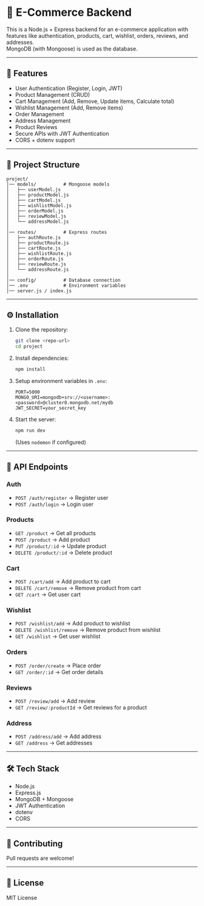 # 🛒 E-Commerce Backend

This is a Node.js + Express backend for an e-commerce application with features like authentication, products, cart, wishlist, orders, reviews, and addresses.  
MongoDB (with Mongoose) is used as the database.

---

## 🚀 Features
- User Authentication (Register, Login, JWT)
- Product Management (CRUD)
- Cart Management (Add, Remove, Update items, Calculate total)
- Wishlist Management (Add, Remove items)
- Order Management
- Address Management
- Product Reviews
- Secure APIs with JWT Authentication
- CORS + dotenv support

---

## 📂 Project Structure

```
project/
│── models/          # Mongoose models
│   ├── userModel.js
│   ├── productModel.js
│   ├── cartModel.js
│   ├── wishlistModel.js
│   ├── orderModel.js
│   ├── reviewModel.js
│   └── addressModel.js
│
│── routes/          # Express routes
│   ├── authRoute.js
│   ├── productRoute.js
│   ├── cartRoute.js
│   ├── wishlistRoute.js
│   ├── orderRoute.js
│   ├── reviewRoute.js
│   └── addressRoute.js
│
│── config/          # Database connection
│── .env             # Environment variables
│── server.js / index.js
```

---

## ⚙️ Installation

1. Clone the repository:
   ```sh
   git clone <repo-url>
   cd project
   ```

2. Install dependencies:
   ```sh
   npm install
   ```

3. Setup environment variables in `.env`:
   ```env
   PORT=5000
   MONGO_URI=mongodb+srv://<username>:<password>@cluster0.mongodb.net/mydb
   JWT_SECRET=your_secret_key
   ```

4. Start the server:
   ```sh
   npm run dev
   ```
   (Uses `nodemon` if configured)

---

## 📌 API Endpoints

### Auth
- `POST /auth/register` → Register user
- `POST /auth/login` → Login user

### Products
- `GET /product` → Get all products
- `POST /product` → Add product
- `PUT /product/:id` → Update product
- `DELETE /product/:id` → Delete product

### Cart
- `POST /cart/add` → Add product to cart
- `DELETE /cart/remove` → Remove product from cart
- `GET /cart` → Get user cart

### Wishlist
- `POST /wishlist/add` → Add product to wishlist
- `DELETE /wishlist/remove` → Remove product from wishlist
- `GET /wishlist` → Get user wishlist

### Orders
- `POST /order/create` → Place order
- `GET /order/:id` → Get order details

### Reviews
- `POST /review/add` → Add review
- `GET /review/:productId` → Get reviews for a product

### Address
- `POST /address/add` → Add address
- `GET /address` → Get addresses

---

## 🛠️ Tech Stack
- Node.js
- Express.js
- MongoDB + Mongoose
- JWT Authentication
- dotenv
- CORS

---

## 🤝 Contributing
Pull requests are welcome!  

---

## 📜 License
MIT License
